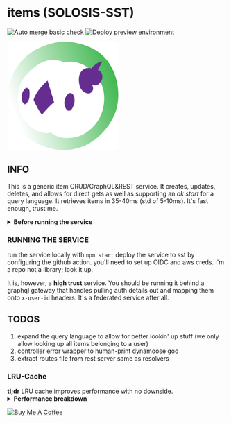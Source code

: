 # items (SOLOSIS-SST)

[![Auto merge basic check](https://github.com/brightsole/solosis-sst/actions/workflows/test.yml/badge.svg)](https://github.com/brightsole/solosis-sst/actions/workflows/test.yml) [![Deploy preview environment](https://github.com/brightsole/solosis-sst/actions/workflows/deploy-preview.yml/badge.svg)](https://github.com/brightsole/solosis-sst/actions/workflows/deploy-preview.yml)

[<img src="solosis.svg?sanitize=true" height=250>]()

## INFO

This is a generic item CRUD/GraphQL&REST service. It creates, updates, deletes, and allows for direct gets as well as supporting an _ok start_ for a query language. It retrieves items in 35-40ms (std of 5-10ms). It's fast enough, trust me.
<details>
<summary><strong>Before running the service</strong></summary>

- log into the aws account
- create a new user, assign permissions directly to it, the only permission being: administrator access
- copy the KEY ID and the SECRET ACCESS KEY
- add them to the `~/.aws/credentials` like this:

	```
	[your-application]
	aws_access_key_id = KEY_ID
	aws_secret_access_key = SECRET_KEY
	```

- add configuration to your `~/.aws/config` as well:

	```
	[profile your-application]
	output=json
	region=ap-southeast-2
	```

</details>

### RUNNING THE SERVICE
run the service locally with `npm start`
deploy the service to sst by configuring the github action. you'll need to set up OIDC and aws creds. I'm a repo not a library; look it up.

It is, however, a **high trust** service. You should be running it behind a graphql gateway that handles pulling auth details out and mapping them onto `x-user-id` headers. It's a federated service after all.

## TODOS
1. expand the query language to allow for better lookin' up stuff (we only allow looking up all items belonging to a user)
1. controller error wrapper to human-print dynamoose goo
1. extract routes file from rest server same as resolvers


### LRU-Cache

<aside>
<strong>tl;dr</strong> LRU cache improves performance with no downside.
</aside>

<details>
<summary><strong>Performance breakdown</strong></summary>

Graphql shows a pretty massive improvement in performance, relative to REST. Overall, the response speed is quite comparable and peformant before adding an LRU cache. It slows execution of REST by about a ms, but boosts GQL by 2+, and makes it far more stable. There's practically no downside, as in a serverless environment you're going to get everything blown away all the time anyway, and have a large memory bandwidth to work with.

Strangely, the p99 performance inverts and gql is better by a large margin, and it's a pattern I've seen in other deployed environments. Unsure the exact cause, but it is interesting.

#### before-cache performance item lookup

endpoint | n | ok | fail | min_ms | p50_ms | p90_ms | p95_ms | p99_ms | max_ms | mean_ms | std_ms
---|---:|---:|---:|---:|---:|---:|---:|---:|---:|---:|---:
REST | 100 | 100 | 0 | 25.81 | 32.07 | 37.95 | 42.33 | 60.13 | 94.65 | 33.58 | 7.71
GraphQL | 100 | 100 | 0 | 34.76 | 42.66 | 51.62 | 57.58 | 118.03 | 125.76 | 45.82 | 12.59

comparison | mean_diff_ms | mean_diff_pct | p50_diff_ms | p90_diff_ms | p95_diff_ms | p99_diff_ms
---|---:|---:|---:|---:|---:|---:
GraphQL-REST | 12.23 | 36.43 | 10.59 | 13.68 | 15.25 | 57.90

#### after-cache performance item lookup

endpoint | n | ok | fail | min_ms | p50_ms | p90_ms | p95_ms | p99_ms | max_ms | mean_ms | std_ms
---|---:|---:|---:|---:|---:|---:|---:|---:|---:|---:|---:
REST | 100 | 100 | 0 | 25.54 | 32.94 | 38.87 | 46.17 | 80.43 | 98.76 | 35.04 | 9.88
GraphQL | 100 | 100 | 0 | 35.91 | 40.70 | 47.72 | 49.64 | 56.08 | 71.84 | 41.74 | 4.96

comparison | mean_diff_ms | mean_diff_pct | p50_diff_ms | p90_diff_ms | p95_diff_ms | p99_diff_ms
---|---:|---:|---:|---:|---:|---:
GraphQL-REST | 6.70 | 19.13 | 7.76 | 8.85 | 3.48 | -24.36

</details>

<a href="https://www.buymeacoffee.com/Ao9uzMG" target="_blank"><img src="https://cdn.buymeacoffee.com/buttons/v2/default-violet.png" alt="Buy Me A Coffee" style="height: 60px !important;width: 217px !important;" ></a>
